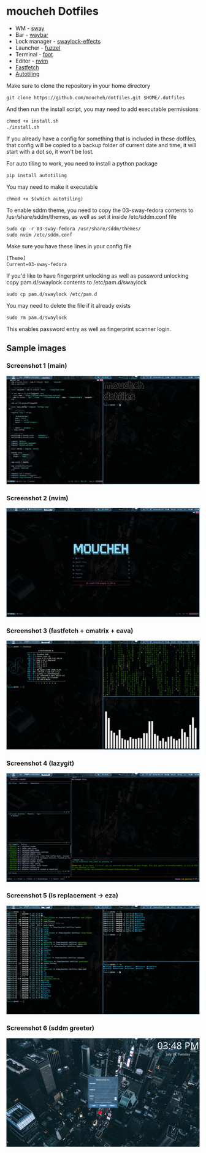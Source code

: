 # moucheh Dotfiles

- WM - [sway](https://github.com/moucheh/dotfiles/blob/master/sway/config)
- Bar - [waybar](https://github.com/moucheh/dotfiles/tree/master/waybar)
- Lock manager - [swaylock-effects](https://github.com/jirutka/swaylock-effects)
- Launcher - [fuzzel](https://github.com/moucheh/dotfiles/blob/master/fuzzel/fuzzel.ini)
- Terminal - [foot](https://github.com/moucheh/dotfiles/blob/master/foot/foot.ini)
- Editor - [nvim](https://github.com/moucheh/dotfiles/tree/master/nvim)
- [Fastfetch](https://github.com/moucheh/dotfiles/blob/master/fastfetch/config.jsonc)
- [Autotiling](https://pypi.org/project/autotiling/)

Make sure to clone the repository in your home directory
    
    git clone https://github.com/moucheh/dotfiles.git $HOME/.dotfiles
    
And then run the install script, you may need to add executable permissions

    chmod +x install.sh
    ./install.sh

If you already have a config for something that is included in these dotfiles, that config will be copied to a backup folder of current date and time, it will start with a dot so, it won't be lost.

For auto tiling to work, you need to install a python package

    pip install autotiling

You may need to make it executable

    chmod +x $(which autotiling)

To enable sddm theme, you need to copy the 03-sway-fedora contents to /usr/share/sddm/themes,
as well as set it inside /etc/sddm.conf file

    sudo cp -r 03-sway-fedora /usr/share/sddm/themes/
    sudo nvim /etc/sddm.conf

Make sure you have these lines in your config file

```
[Theme]
Current=03-sway-fedora
```

If you'd like to have fingerprint unlocking as well as password unlocking
copy pam.d/swaylock contents to /etc/pam.d/swaylock

    sudo cp pam.d/swaylock /etc/pam.d

You may need to delete the file if it already exists

    sudo rm pam.d/swaylock

This enables password entry as well as fingerprint scanner login.

## Sample images

### Screenshot 1 (main)
![Image 1](images/pic1.png)

### Screenshot 2 (nvim)
![Image 2](images/pic2.png)

### Screenshot 3 (fastfetch + cmatrix + cava)
![Image 3](images/pic3.png)

### Screenshot 4 (lazygit)
![Image 4](images/pic4.png)

### Screenshot 5 (ls replacement -> eza)
![Image 5](images/pic5.png)

### Screenshot 6 (sddm greeter)
![Image 6](images/pic6.png)

